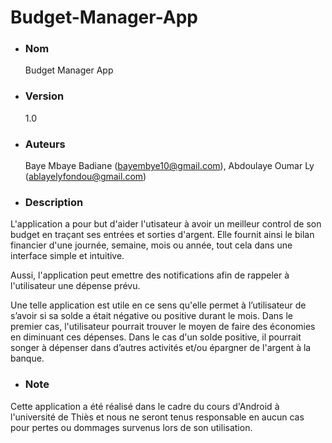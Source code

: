 # Budget-Manager-App

* ### Nom
  Budget Manager App


* ### Version
  1.0

* ### Auteurs
  Baye Mbaye Badiane (bayembye10@gmail.com), 
  Abdoulaye Oumar Ly (ablayelyfondou@gmail.com)

* ### Description

L'application a pour but d'aider l'utisateur à avoir un meilleur control de son budget en traçant ses entrées et sorties d'argent. Elle fournit ainsi le bilan financier d'une journée, semaine, mois ou année, tout cela dans une interface simple et intuitive.

Aussi, l'application peut emettre des notifications afin de rappeler à l'utilisateur une dépense prévu.

Une telle application est utile en ce sens qu'elle permet à l’utilisateur de s’avoir si sa solde a était négative ou positive durant le mois. Dans le premier cas, l'utilisateur pourrait trouver le moyen de faire des économies en diminuant ces dépenses. Dans le cas d'un solde positive, il pourrait songer à dépenser dans d’autres activités et/ou épargner de l'argent à la banque.

* ### Note

Cette application a été réalisé dans le cadre du cours d'Android à l'université de Thiès et nous ne seront tenus responsable en aucun cas pour pertes ou dommages survenus lors de son utilisation. 
